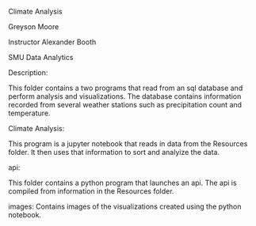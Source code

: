 Climate Analysis

Greyson Moore

Instructor Alexander Booth

SMU Data Analytics

Description:

This folder contains a two programs that read from an sql database and perform analysis and visualizations. The database contains information recorded from several weather stations such as precipitation count and temperature.

Climate Analysis:

This program is a jupyter notebook that reads in data from the Resources folder. It then uses that information to sort and analyize the data.

api:

This folder contains a python program that launches an api. The api is compiled from information in the Resources folder.

images:
Contains images of the visualizations created using the python notebook.